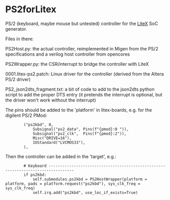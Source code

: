 # PS2forLitex

PS/2 (keyboard, maybe mouse but untested) controller for the [LiteX](https://github.com/enjoy-digital/litex/) SoC generator.

Files in there:

PS2Host.py: the actual controller, reimplemented in Migen from the PS/2 specifications and a verilog host controller from opencores

PS2Wrapper.py: the CSR/interrupt to bridge the controller with LiteX

0001.litex-ps2.patch: Linux driver for the controller (derived from the Altera PS/2 driver)

PS2_json2dts_fragment.txt: a bit of code to add to the json2dts python script to add the proper DTS entry (it pretends the interrupt is optional, but the driver won't work without the interrupt)

The pins should be added to the 'platform' in litex-boards, e.g. for the digilent PS/2 PMod:

```
        ("ps2kbd", 0,
            Subsignal("ps2_data", Pins(f"{pmod}:0 ")),
            Subsignal("ps2_clk",  Pins(f"{pmod}:2")),
            Misc("DRIVE=16"),
            IOStandard("LVCMOS33"),
        ),
```

Then the controller can be added in the 'target', e.g.:

```
        # Keyboard ---------------------------------------------------------------------------------
        if ps2kbd:
            self.submodules.ps2kbd = PS2HostWrapper(platform = platform, pads = platform.request("ps2kbd"), sys_clk_freq = sys_clk_freq)
            self.irq.add("ps2kbd", use_loc_if_exists=True)

```
